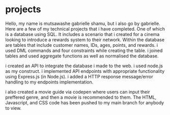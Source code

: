 # projects

Hello, my name is mutsawashe gabrielle shamu, but i also go by gabrielle. Here are a few of my technical projects that i have completed. One of which is a database using SQL. It includes a scenario that i created for a cinema looking to introduce a rewards system to their network. Within the database are tables that include customer names, IDs, ages, points, and rewards. i used DML commands and four constraints while creating the table. i joined tables and used aggregate functions as well as normalised the database.

i created an API to integrate the database i made to the web. i used node.js as my construct. i implemented API endpoints with appropriate functionality using Express.js (in Node.js). i added a HTTP response message/error handling to my endpoints implementation. 

i also created a movie guide via codepen where users can input their preffered genre, and then a movie is recommended to them. The HTML, Javascript, and CSS code has been pushed to my main branch for anybody to view.
